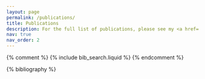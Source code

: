 ```yaml
---
layout: page
permalink: /publications/
title: Publications
description: For the full list of publications, please see my <a href='https://scholar.google.com/citations?user=YRe0ruYAAAAJ&hl=en' style='color:red;'>Google Scholar</a> profile. The publications below are listed in author order, with my name underlined to indicate my contribution.
nav: true
nav_order: 2
---
```


<!-- _pages/publications.md -->

<!-- Bibsearch Feature -->

{% comment %}
{% include bib_search.liquid %}
{% endcomment %}

<div class="publications">

{% bibliography %}

</div>
